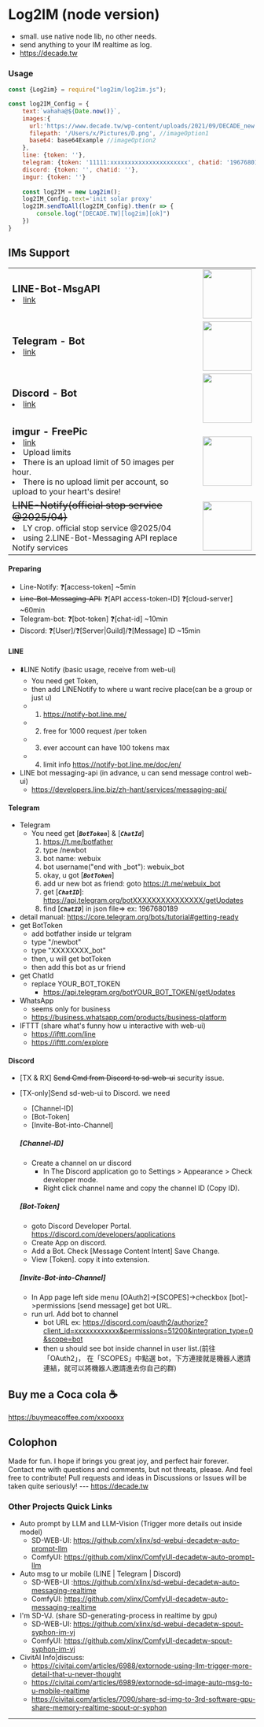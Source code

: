 # Log2IM (node version)
* small. use native node lib, no other needs.
* send anything to your IM realtime as log.
* https://decade.tw

### Usage

```javascript
const {Log2im} = require("log2im/log2im.js");

const log2IM_Config = {
    text:`wahaha@${Date.now()}`,
    images:{
      url:'https://www.decade.tw/wp-content/uploads/2021/09/DECADE_new.png',
      filepath: '/Users/x/Pictures/D.png', //imageOption1
      base64: base64Example //imageOption2
    },
    line: {token: ''},
    telegram: {token: '11111:xxxxxxxxxxxxxxxxxxxxxx', chatid: '1967680189'},
    discord: {token: '', chatid: ''},
    imgur: {token: ''}
    
    const log2IM = new Log2im();
    log2IM_Config.text='init solar proxy'
    log2IM.sendToAll(log2IM_Config).then(r => {
        console.log("[DECADE.TW][log2im][ok]")
    })
}
```

## IMs Support 
<table style="border-width:0px">

 <tr>
    <td><b style="font-size:20px">LINE-Bot-MsgAPI</b>
    <li><a href="https://developers.line.biz/zh-hant/services/messaging-api/">link</a></li></td>
    <td><img width="100px" src="https://developers.line.biz/assets/img/products/messaging-api/p1.svg"></td>
 </tr>

 <tr>
    <td><b style="font-size:20px">Telegram - Bot</b><li><a href="https://core.telegram.org/api">link</a></li></td>
    <td><img width="100px" src="https://upload.wikimedia.org/wikipedia/commons/thumb/8/82/Telegram_logo.svg/512px-Telegram_logo.svg.png"></td>
 </tr>
 <tr>
    <td><b style="font-size:20px">Discord - Bot</b><li><a href="https://discord.com/developers/applications">link</a></li></td>
    <td><img width="100px" src="https://cdn.prod.website-files.com/6257adef93867e50d84d30e2/636e0b5061df29d55a92d945_full_logo_blurple_RGB.svg"></td>
 </tr>
 <tr>
    <td><b style="font-size:20px">imgur - FreePic</b> 
        <li><a href="https://imgur.com/account/settings/apps">link</a></li>
        <li>Upload limits</li>
        <li>There is an upload limit of 50 images per hour. </li>
        <li>There is no upload limit per account, so upload to your heart's desire!</li> </td>
    <td><img width="100px" src="https://s.imgur.com/images/imgur-logo.svg"></td>
 </tr>
 <tr>
    <td><strike style="font-size:20px">LINE-Notify(official stop service @2025/04)</strike>
    <li>LY crop. official stop service @2025/04</li>
    <li>using 2.LINE-Bot-Messaging API replace Notify services</li></td>
    <td><b style="font-size:20px"><img width="100px" src="https://upload.wikimedia.org/wikipedia/commons/thumb/4/41/LINE_logo.svg/320px-LINE_logo.svg.png"></td>
 </tr>
</table>

#### Preparing
* Line-Notify: ❓[access-token] ~5min
* ~~Line-Bot-Messaging-API:~~ ❓[API access-token-ID] ❓[cloud-server] ~60min
* Telegram-bot: ❓[bot-token] ❓[chat-id] ~10min
* Discord: ❓[User]/❓[Server|Guild]/❓[Message] ID ~15min

#### LINE
* ⬇️LINE Notify (basic usage, receive from web-ui)
    * You need get Token,
    * then add LINENotify to where u want recive place(can be a group or just u)
    * 1. https://notify-bot.line.me/
    * 2. free for 1000 request /per token
    * 3. ever account can have 100 tokens max
    * 4. limit info https://notify-bot.line.me/doc/en/
* LINE bot messaging-api (in advance, u can send message control web-ui)
    * https://developers.line.biz/zh-hant/services/messaging-api/
#### Telegram
* Telegram
    * You need get [**_`BotToken`_**] & [**_`ChatId`_**]
        1. https://t.me/botfather
        2. type /newbot
        3. bot name: webuix
        4. bot username("end with _bot"): webuix_bot
        5. okay, u got [**_`BotToken`_**]
        6. add ur new bot as friend: goto https://t.me/webuix_bot
        7. get [**_`ChatID`_**]: https://api.telegram.org/botXXXXXXXXXXXXXXX/getUpdates
        8. find [**_`ChatID`_**] in json file=> ex: 1967680189
* detail manual: https://core.telegram.org/bots/tutorial#getting-ready
* get BotToken
    * add botfather inside ur telgram
    * type "/newbot"
    * type "XXXXXXXX_bot"
    * then, u will get botToken
    * then add this bot as ur friend
* get ChatId
    * replace YOUR_BOT_TOKEN
        * https://api.telegram.org/botYOUR_BOT_TOKEN/getUpdates
* WhatsApp
    * seems only for business
    * https://business.whatsapp.com/products/business-platform
* IFTTT (share what's funny how u interactive with web-ui)
    * https://ifttt.com/line
    * https://ifttt.com/explore
#### Discord
* [TX & RX] ~~Send Cmd from Discord to sd-web-ui~~ security issue.
* [TX-only]Send sd-web-ui to Discord. we need
    * [Channel-ID]
    * [Bot-Token]
    * [Invite-Bot-into-Channel]

  ##### [Channel-ID]
    * Create a channel on ur discord
        * In The Discord application go to Settings > Appearance > Check developer mode.
        * Right click channel name and copy the channel ID (Copy ID).
  ##### [Bot-Token]
    * goto Discord Developer Portal. https://discord.com/developers/applications
    * Create App on discord.
    * Add a Bot. Check [Message Content Intent] Save Change.
    * View [Token]. copy it into extension.
  ##### [Invite-Bot-into-Channel]
    * In App page left side menu [OAuth2]->[SCOPES]->checkbox [bot]->permissions [send message] get bot URL.
    * run url. Add bot to channel
        * bot URL ex: https://discord.com/oauth2/authorize?client_id=xxxxxxxxxxxx&permissions=51200&integration_type=0&scope=bot
        * then u should see bot inside channel in user list.(前往「OAuth2」， 在「SCOPES」中點選 bot，下方連接就是機器人邀請連結，就可以將機器人邀請進去你自己的群)



## Buy me a Coca cola ☕

https://buymeacoffee.com/xxoooxx

## Colophon

Made for fun. I hope if brings you great joy, and perfect hair forever. Contact me with questions and comments, but not threats, please. And feel free to contribute! Pull requests and ideas in Discussions or Issues will be taken quite seriously!
--- https://decade.tw


### Other Projects Quick Links

* Auto prompt by LLM and LLM-Vision (Trigger more details out inside model)
    * SD-WEB-UI: https://github.com/xlinx/sd-webui-decadetw-auto-prompt-llm
    * ComfyUI:   https://github.com/xlinx/ComfyUI-decadetw-auto-prompt-llm
* Auto msg to ur mobile  (LINE | Telegram | Discord)
    * SD-WEB-UI :https://github.com/xlinx/sd-webui-decadetw-auto-messaging-realtime
    * ComfyUI:  https://github.com/xlinx/ComfyUI-decadetw-auto-messaging-realtime
* I'm SD-VJ. (share SD-generating-process in realtime by gpu)
    * SD-WEB-UI: https://github.com/xlinx/sd-webui-decadetw-spout-syphon-im-vj
    * ComfyUI:   https://github.com/xlinx/ComfyUI-decadetw-spout-syphon-im-vj
* CivitAI Info|discuss:
    * https://civitai.com/articles/6988/extornode-using-llm-trigger-more-detail-that-u-never-thought
    * https://civitai.com/articles/6989/extornode-sd-image-auto-msg-to-u-mobile-realtime
    * https://civitai.com/articles/7090/share-sd-img-to-3rd-software-gpu-share-memory-realtime-spout-or-syphon

<hr/>